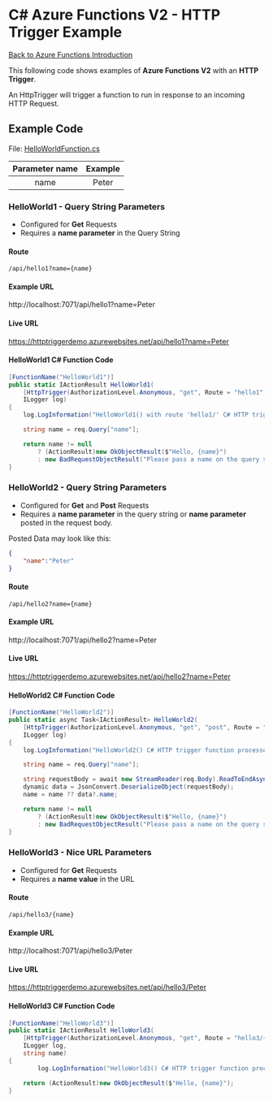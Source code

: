 ﻿# C# Azure Functions V2 - HTTP Trigger Example

[Back to Azure Functions Introduction](../readmeFunctionsIntro.md)

This following code shows examples of **Azure Functions V2** with an **HTTP Trigger**.

An HttpTrigger will trigger a function to run in response to an incoming HTTP Request.
 

## Example Code

File: [HelloWorldFunction.cs](/HelloWorldFunction.cs)

| Parameter name  |  Example  |
| :--------:| :-----:|
| name    |     Peter | 
 
### HelloWorld1 - Query String Parameters 

* Configured for **Get** Requests
* Requires a **name parameter** in the Query String

#### Route

```
/api/hello1?name={name}
```

#### Example URL

http://localhost:7071/api/hello1?name=Peter

#### Live URL

https://httptriggerdemo.azurewebsites.net/api/hello1?name=Peter

#### HelloWorld1 C# Function Code

```csharp
[FunctionName("HelloWorld1")]
public static IActionResult HelloWorld1(
    [HttpTrigger(AuthorizationLevel.Anonymous, "get", Route = "hello1")] HttpRequest req,
    ILogger log)
{
    log.LogInformation("HelloWorld1() with route 'hello1/' C# HTTP trigger function processed a request.");

    string name = req.Query["name"];

    return name != null
        ? (ActionResult)new OkObjectResult($"Hello, {name}")
        : new BadRequestObjectResult("Please pass a name on the query string or in the request body");
}
```

### HelloWorld2 - Query String Parameters

* Configured for **Get** and **Post** Requests
* Requires a **name parameter** in the query string or **name parameter** posted in the request body.

Posted Data may look like this:
```json
{
    "name":"Peter"
}
```

#### Route

```
/api/hello2?name={name}
```

#### Example URL

http://localhost:7071/api/hello2?name=Peter


#### Live URL

https://httptriggerdemo.azurewebsites.net/api/hello2?name=Peter

#### HelloWorld2 C# Function Code

```csharp
[FunctionName("HelloWorld2")]
public static async Task<IActionResult> HelloWorld2(
    [HttpTrigger(AuthorizationLevel.Anonymous, "get", "post", Route = "hello2")] HttpRequest req,
    ILogger log)
{
    log.LogInformation("HelloWorld2() C# HTTP trigger function processed a request.");

    string name = req.Query["name"];

    string requestBody = await new StreamReader(req.Body).ReadToEndAsync();
    dynamic data = JsonConvert.DeserializeObject(requestBody);
    name = name ?? data?.name;

    return name != null
        ? (ActionResult)new OkObjectResult($"Hello, {name}")
        : new BadRequestObjectResult("Please pass a name on the query string or in the request body");
}
```

### HelloWorld3 - Nice URL Parameters

* Configured for **Get** Requests
* Requires a **name value** in the URL
 
#### Route

```
/api/hello3/{name}
```

#### Example URL

http://localhost:7071/api/hello3/Peter

#### Live URL

https://httptriggerdemo.azurewebsites.net/api/hello3/Peter

#### HelloWorld3 C# Function Code

```csharp
[FunctionName("HelloWorld3")]
public static IActionResult HelloWorld3(
    [HttpTrigger(AuthorizationLevel.Anonymous, "get", Route = "hello3/{name}")] HttpRequest req,
    ILogger log,
    string name)
{
        log.LogInformation("HelloWorld3() C# HTTP trigger function processed a request.");

    return (ActionResult)new OkObjectResult($"Hello, {name}");
}
```

 